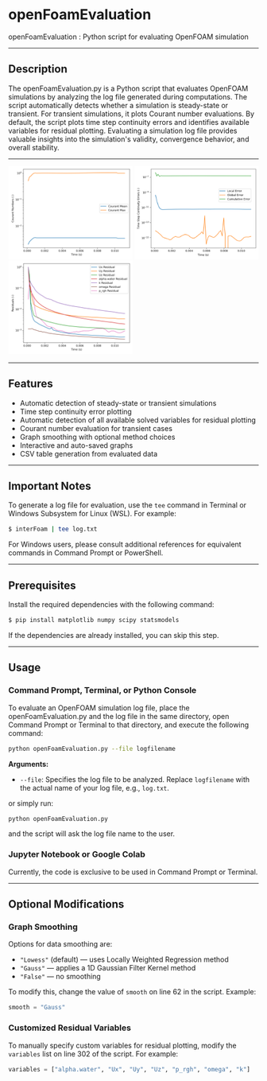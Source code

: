 # openFoamEvaluation
openFoamEvaluation : Python script for evaluating OpenFOAM simulation

---

## Description
The openFoamEvaluation.py is a Python script that evaluates OpenFOAM simulations by analyzing the log file generated during computations. The script automatically detects whether a simulation is steady-state or transient. For transient simulations, it plots Courant number evaluations. By default, the script plots time step continuity errors and identifies available variables for residual plotting. Evaluating a simulation log file provides valuable insights into the simulation's validity, convergence behavior, and overall stability.

---

<img src="image/output_courant.png" alt="Courant Graph" width="250"> <img src="image/output_Continuity.png" alt="Continuity Graph" width="250"> <img src="image/output_residual.png" alt="Residual Graph" width="250">

---

## Features
- Automatic detection of steady-state or transient simulations
- Time step continuity error plotting
- Automatic detection of all available solved variables for residual plotting
- Courant number evaluation for transient cases
- Graph smoothing with optional method choices
- Interactive and auto-saved graphs
- CSV table generation from evaluated data

---

## Important Notes
To generate a log file for evaluation, use the `tee` command in Terminal or Windows Subsystem for Linux (WSL). For example:
```bash
$ interFoam | tee log.txt
```
For Windows users, please consult additional references for equivalent commands in Command Prompt or PowerShell.

---

## Prerequisites
Install the required dependencies with the following command:
```bash
$ pip install matplotlib numpy scipy statsmodels
```
If the dependencies are already installed, you can skip this step.

---

## Usage

### Command Prompt, Terminal, or Python Console
To evaluate an OpenFOAM simulation log file, place the openFoamEvaluation.py and the log file in the same directory, open Command Prompt or Terminal to that directory, and execute the following command:
```bash
python openFoamEvaluation.py --file logfilename
```
**Arguments:**
- `--file`: Specifies the log file to be analyzed. Replace `logfilename` with the actual name of your log file, e.g., `log.txt`.

or simply run:
```bash
python openFoamEvaluation.py
```
and the script will ask the log file name to the user.

### Jupyter Notebook or Google Colab
Currently, the code is exclusive to be used in Command Prompt or Terminal.

---

## Optional Modifications

### Graph Smoothing
Options for data smoothing are:
- `"Lowess"` (default) — uses Locally Weighted Regression method
- `"Gauss"` — applies a 1D Gaussian Filter Kernel method
- `"False"` — no smoothing

To modify this, change the value of `smooth` on line 62 in the script. Example:
```python
smooth = "Gauss"
```

### Customized Residual Variables
To manually specify custom variables for residual plotting, modify the `variables` list on line 302 of the script. For example:
```python
variables = ["alpha.water", "Ux", "Uy", "Uz", "p_rgh", "omega", "k"]
```
